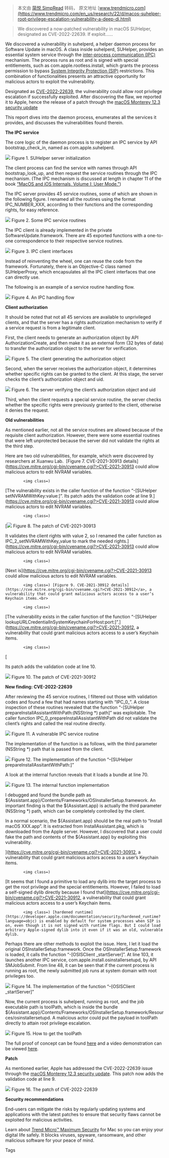 > 本文由 [简悦 SimpRead](http://ksria.com/simpread/) 转码， 原文地址 [www.trendmicro.com](https://www.trendmicro.com/en_us/research/22/d/macos-suhelper-root-privilege-escalation-vulnerability-a-deep-di.html)

> We discovered a now-patched vulnerability in macOS SUHelper, designated as CVE-2022-22639. If exploit......

We discovered a vulnerability in suhelperd, a helper daemon process for Software Update in macOS. A class inside suhelperd, SUHelper, provides an essential system service through the [inter-process communication (IPC)](https://en.wikipedia.org/wiki/Inter-process_communication) mechanism. The process runs as root and is signed with special entitlements, such as com.apple.rootless.install, which grants the process permission to bypass [System Integrity Protection (SIP)](https://en.wikipedia.org/wiki/System_Integrity_Protection) restrictions. This combination of functionalities presents an attractive opportunity for malicious actors to exploit the vulnerability.

Designated as [CVE-2022-22639](https://nvd.nist.gov/vuln/detail/CVE-2022-22639), the vulnerability could allow root privilege escalation if successfully exploited. After discovering the flaw, we reported it to Apple, hence the release of a patch through the [macOS Monterey 12.3 security update](https://support.apple.com/en-us/HT213183)

This report dives into the daemon process, enumerates all the services it provides, and discusses the vulnerabilities found therein.

**The IPC service**

The core logic of the daemon process is to register an IPC service by API bootstrap_check_in, named as com.apple.suhelperd.

![](https://www.trendmicro.com/content/dam/trendmicro/global/en/research/22/d/suhelper/suhelper01.png) Figure 1. SUHelper server initialization

The client process can find the service with names through API bootstrap_look_up, and then request the service routines through the IPC mechanism. (The IPC mechanism is discussed at length in chapter 11 of the book [“MacOS and iOS Internals, Volume I: User Mode.”](http://newosxbook.com/index.php))

The IPC server provides 45 service routines, some of which are shown in the following figure. I renamed all the routines using the format IPC_NUMBER_XXX, according to their functions and the corresponding rights, for easy reference.

![](https://www.trendmicro.com/content/dam/trendmicro/global/en/research/22/d/suhelper/suhelper02.png) Figure 2. Some IPC service routines

The IPC client is already implemented in the private SoftwareUpdate.framework. There are 45 exported functions with a one-to-one correspondence to their respective service routines.

![](https://www.trendmicro.com/content/dam/trendmicro/global/en/research/22/d/suhelper/suhelper03.png) Figure 3. IPC client interfaces

Instead of reinventing the wheel, one can reuse the code from the framework. Fortunately, there is an Objective-C class named SUHelperProxy, which encapsulates all the IPC client interfaces that one can directly use. 

The following is an example of a service routine handling flow.

![](https://www.trendmicro.com/content/dam/trendmicro/global/en/research/22/d/suhelper/suhelper04.png) Figure 4. An IPC handling flow

**Client authorization**

It should be noted that not all 45 services are available to unprivileged clients, and that the server has a rights authorization mechanism to verify if a service request is from a legitimate client.   

First, the client needs to generate an authorization object by API AuthorizationCreate, and then make it as an external form (32 bytes of data) to transfer the authorization object to the server for verification.

![](https://www.trendmicro.com/content/dam/trendmicro/global/en/research/22/d/suhelper/suhelper05.png) Figure 5. The client generating the authorization object

Second, when the server receives the authorization object, it determines whether specific rights can be granted to the client. At this stage, the server checks the client’s authorization object and uid.

![](https://www.trendmicro.com/content/dam/trendmicro/global/en/research/22/d/suhelper/suhelper06.png) Figure 6. The server verifying the client’s authorization object and uid

Third, when the client requests a special service routine, the server checks whether the specific rights were previously granted to the client, otherwise it denies the request.

**Old vulnerabilities**

As mentioned earlier, not all the service routines are allowed because of the requisite client authorization. However, there were some essential routines that were left unprotected because the server did not validate the rights at the third step. 

Here are two old vulnerabilities, for example, which were discovered by researchers at Xuanwu Lab.  [Figure 7. CVE-2021-30913 details](https://cve.mitre.org/cgi-bin/cvename.cgi?>CVE-2021-30913</a> could allow malicious actors to edit NVRAM variables.</p>

		
	




    
    
    
	
    


	
		
			<img class=)

[The vulnerability exists in the caller function of the function “-[SUHelper setNVRAMWithKey:value:]”. Its patch adds the validation code at line 9.](https://cve.mitre.org/cgi-bin/cvename.cgi?>CVE-2021-30913</a> could allow malicious actors to edit NVRAM variables.</p>

		
	




    
    
    
	
    


	
		
			<img class=)

 [![](https://www.trendmicro.com/content/dam/trendmicro/global/en/research/22/d/suhelper/suhelper08.png) Figure 8. The patch of CVE-2021-30913

It validates the client rights with value 2, so I renamed the caller function as IPC_2_setNVRAMWithKey_value to mark the needed rights.](https://cve.mitre.org/cgi-bin/cvename.cgi?>CVE-2021-30913</a> could allow malicious actors to edit NVRAM variables.</p>

		
	




    
    
    
	
    


	
		
			<img class=)

[Next is](https://cve.mitre.org/cgi-bin/cvename.cgi?>CVE-2021-30913</a> could allow malicious actors to edit NVRAM variables.</p>

		
	




    
    
    
	
    


	
		
			<img class=) [Figure 9. CVE-2021-30912 details](https://cve.mitre.org/cgi-bin/cvename.cgi?>CVE-2021-30912</a>, a vulnerability that could grant malicious actors access to a user’s Keychain items.<br>
</p>

		
	




    
    
    
	
    


	
		
			<img class=)

[The vulnerability exists in the caller function of the function “-[SUHelper lookupURLCredentialInSystemKeychainForHost:port:]”.](https://cve.mitre.org/cgi-bin/cvename.cgi?>CVE-2021-30912</a>, a vulnerability that could grant malicious actors access to a user’s Keychain items.<br>
</p>

		
	




    
    
    
	
    


	
		
			<img class=)

[

Its patch adds the validation code at line 10.

![](https://www.trendmicro.com/content/dam/trendmicro/global/en/research/22/d/suhelper/suhelper10.png) Figure 10. The patch of CVE-2021-30912

**New finding: CVE-2022-22639**

After reviewing the 45 service routines, I filtered out those with validation codes and found a few that had names starting with “IPC_0_”. A close inspection of these routines revealed that the function “-[SUHelper prepareInstallAssistantWithPath:(NSString *) path]” was exploitable. The caller function IPC_0_prepareInstallAssistantWithPath did not validate the client’s rights and called the real routine directly.  

![](https://www.trendmicro.com/content/dam/trendmicro/global/en/research/22/d/suhelper/suhelper11.png) Figure 11. A vulnerable IPC service routine

The implementation of the function is as follows, with the third parameter (NSString *) path that is passed from the client.

![](https://www.trendmicro.com/content/dam/trendmicro/global/en/research/22/d/suhelper/suhelper12.png) Figure 12. The implementation of the function “–[SUHelper prepareInstallAssitantWithPath:]”

A look at the internal function reveals that it loads a bundle at line 70.

![](https://www.trendmicro.com/content/dam/trendmicro/global/en/research/22/d/suhelper/suhelper13.png) Figure 13. The internal function implementation

I debugged and found the bundle path as ${Assistant.app}/Contents/Frameworks/OSInstallerSetup.framework. An important finding is that the ${Assistant.app} is actually the third parameter (NSString *) path, which can be completely controlled by the client.

In a normal scenario, the ${Assistant.app} should be the real path to “Install macOS XXX.app”. It is extracted from InstallAssistant.pkg, which is downloaded from the Apple server. However, I discovered that a user could fake the path and contents of the ${Assistant.app} by exploiting this vulnerability.

](https://cve.mitre.org/cgi-bin/cvename.cgi?>CVE-2021-30912</a>, a vulnerability that could grant malicious actors access to a user’s Keychain items.<br>
</p>

		
	




    
    
    
	
    


	
		
			<img class=)

[It seems that I found a primitive to load any dylib into the target process to get the root privilege and the special entitlements. However, I failed to load a self-signed dylib directly because I found that](https://cve.mitre.org/cgi-bin/cvename.cgi?>CVE-2021-30912</a>, a vulnerability that could grant malicious actors access to a user’s Keychain items.<br>
</p>

		
	




    
    
    
	
    


	
		
			<img class=) [hardened runtime](https://developer.apple.com/documentation/security/hardened_runtime?language=objc) is enabled by default for system processes when SIP is on, even though it is not signed with runtime flags. But I could load arbitrary Apple-signed dylib into it even if it was an old, vulnerable dylib.  

Perhaps there are other methods to exploit the issue. Here, I let it load the original OSInstallerSetup.framework. Once the OSInstallerSetup.framework is loaded, it calls the function “-[OSISClient _startServer]”. At line 103, it launches another IPC service, com.apple.install.osinstallersetupd, by API SMJobSubmit. From line 48, it can be seen that if the current process is running as root, the newly submitted job runs at system domain with root privileges too.   

![](https://www.trendmicro.com/content/dam/trendmicro/global/en/research/22/d/suhelper/suhelper14.png) Figure 14. The implementation of the function “–[OSISClient _startServer]”

Now, the current process is suhelperd, running as root, and the job executable path is toolPath, which is inside the bundle ${Assistant.app}/Contents/Frameworks/OSInstallerSetup.framework/Resources/osinstallersetupd. A malicious actor could put the payload in toolPath directly to attain root privilege escalation.

![](https://www.trendmicro.com/content/dam/trendmicro/global/en/research/22/d/suhelper/suhelper15.png) Figure 15. How to get the toolPath

The full proof of concept can be found [here](https://github.com/jhftss/CVE-2022-22639) and a video demonstration can be viewed [here](https://youtu.be/-vbkTLHh874).

**Patch**

As mentioned earlier, Apple has addressed the CVE-2022-22639 issue through the [macOS Monterey 12.3 security update](https://support.apple.com/en-us/HT213183). This patch now adds the validation code at line 9.  

![](https://www.trendmicro.com/content/dam/trendmicro/global/en/research/22/d/suhelper/suhelper16.png) Figure 16. The patch of CVE-2022-22639

**Security recommendations**

End-users can mitigate the risks by regularly updating systems and applications with the latest patches to ensure that security flaws cannot be exploited for malicious activities.

Learn about [Trend Micro™ Maximum Security](https://www.trendmicro.com/en_ph/forHome/products/antivirus-for-mac.html) for Mac so you can enjoy your digital life safely. It blocks viruses, spyware, ransomware, and other malicious software for your peace of mind.

Tags